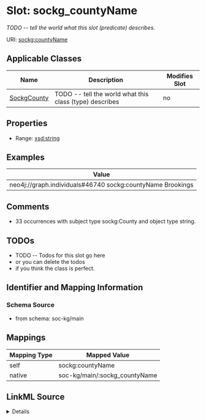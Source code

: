 

# Slot: sockg_countyName


_TODO -- tell the world what this slot (predicate) describes._





URI: [sockg:countyName](http://www.semanticweb.org/sockg/ontologies/2024/0/soil-carbon-ontology/countyName)



<!-- no inheritance hierarchy -->





## Applicable Classes

| Name | Description | Modifies Slot |
| --- | --- | --- |
| [SockgCounty](../classes/SockgCounty.md) | TODO -- tell the world what this class (type) describes |  no  |







## Properties

* Range: [xsd:string](http://www.w3.org/2001/XMLSchema#string)






## Examples

| Value |
| --- |
| neo4j://graph.individuals#46740 sockg:countyName Brookings |

## Comments

* 33 occurrences with subject type sockg:County and object type string.

## TODOs

* TODO -- Todos for this slot go here
* or you can delete the todos
* if you think the class is perfect.

## Identifier and Mapping Information







### Schema Source


* from schema: soc-kg/main




## Mappings

| Mapping Type | Mapped Value |
| ---  | ---  |
| self | sockg:countyName |
| native | soc-kg/main/:sockg_countyName |




## LinkML Source

<details>
```yaml
name: sockg_countyName
description: TODO -- tell the world what this slot (predicate) describes.
todos:
- TODO -- Todos for this slot go here
- or you can delete the todos
- if you think the class is perfect.
comments:
- 33 occurrences with subject type sockg:County and object type string.
examples:
- value: neo4j://graph.individuals#46740 sockg:countyName Brookings
from_schema: soc-kg/main
rank: 1000
slot_uri: sockg:countyName
alias: sockg_countyName
domain_of:
- sockg_County
range: string

```
</details>
